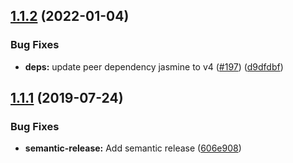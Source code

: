 ## [1.1.2](https://github.com/UziTech/jasmine2-focused/compare/v1.1.1...v1.1.2) (2022-01-04)


### Bug Fixes

* **deps:** update peer dependency jasmine to v4 ([#197](https://github.com/UziTech/jasmine2-focused/issues/197)) ([d9dfdbf](https://github.com/UziTech/jasmine2-focused/commit/d9dfdbfd30291e0086d433c16809f0eeda5ee750))

## [1.1.1](https://github.com/UziTech/jasmine2-focused/compare/v1.1.0...v1.1.1) (2019-07-24)


### Bug Fixes

* **semantic-release:** Add semantic release ([606e908](https://github.com/UziTech/jasmine2-focused/commit/606e908))
